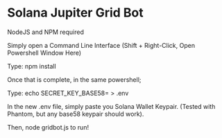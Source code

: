 # Solana Jupiter Grid Bot

NodeJS and NPM required

Simply open a Command Line Interface (Shift + Right-Click, Open Powershell Window Here)

Type: npm install

Once that is complete, in the same powershell;

Type: echo SECRET_KEY_BASE58= > .env

In the new .env file, simply paste you Solana Wallet Keypair. (Tested with Phantom, but any base58 keypair should work).

Then, node gridbot.js to run!